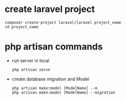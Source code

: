 # create laravel project
```
composer create-project laravel/laravel project_name
cd project_name 
```

# php artisan commands
- run server in local
	```
	php artisan serve
	```

- create database migration and Model
	```
	php artisan make:model [ModelName] --m
	php artisan make:model [ModelName] --migration
	```